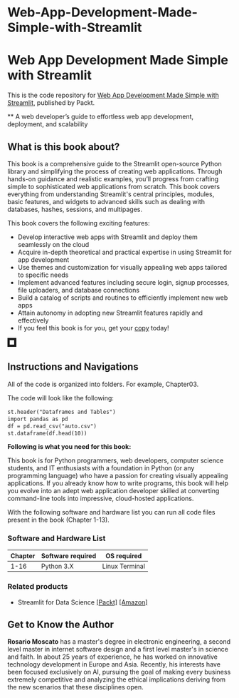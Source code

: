 # Web-App-Development-Made-Simple-with-Streamlit

# Web App Development Made Simple with Streamlit

<a href="https://www.packtpub.com/product/web-app-development-made-simple-with-streamlit/9781835086315"><img src="https://content.packt.com/B21147/cover_image_small.jpg" alt="" height="256px" align="right"></a>

This is the code repository for [Web App Development Made Simple with Streamlit](https://www.packtpub.com/product/web-app-development-made-simple-with-streamlit/9781835086315), published by Packt.

** A web developer’s guide to effortless web app development, deployment, and scalability

## What is this book about?
This book is a comprehensive guide to the Streamlit open-source Python library and simplifying the process of creating web applications. Through hands-on guidance and realistic examples, you’ll progress from crafting simple to sophisticated web applications from scratch. This book covers everything from understanding Streamlit's central principles, modules, basic features, and widgets to advanced skills such as dealing with databases, hashes, sessions, and multipages.
	
This book covers the following exciting features:
* Develop interactive web apps with Streamlit and deploy them seamlessly on the cloud
* Acquire in-depth theoretical and practical expertise in using Streamlit for app development
* Use themes and customization for visually appealing web apps tailored to specific needs
* Implement advanced features including secure login, signup processes, file uploaders, and database connections
* Build a catalog of scripts and routines to efficiently implement new web apps
* Attain autonomy in adopting new Streamlit features rapidly and effectively
* If you feel this book is for you, get your [copy](https://www.amazon.com/dp/1835086314) today!

<a href="https://www.packtpub.com/?utm_source=github&utm_medium=banner&utm_campaign=GitHubBanner"><img src="https://raw.githubusercontent.com/PacktPublishing/GitHub/master/GitHub.png" 
alt="https://www.packtpub.com/" border="5" /></a>


## Instructions and Navigations
All of the code is organized into folders. For example, Chapter03.

The code will look like the following:
```
st.header("Dataframes and Tables")
import pandas as pd
df = pd.read_csv("auto.csv")
st.dataframe(df.head(10))
```

**Following is what you need for this book:**

This book is for Python programmers, web developers, computer science students, and IT enthusiasts with a foundation in Python (or any programming language) who have a passion for creating visually appealing applications. If you already know how to write programs, this book will help you evolve into an adept web application developer skilled at converting command-line tools into impressive, cloud-hosted applications.

With the following software and hardware list you can run all code files present in the book (Chapter 1-13).

### Software and Hardware List

| Chapter  | Software required    | OS required                      |
| -------- | ---------------------| ---------------------------------|
| 1-16     | Python 3.X           | Linux Terminal                   |


### Related products <Other books you may enjoy>
* Streamlit for Data Science [[Packt]](https://www.packtpub.com/product/streamlit-for-data-science-second-edition/9781803248226) [[Amazon]](https://www.amazon.com/dp/180324822X)

## Get to Know the Author
**Rosario Moscato**
has a master's degree in electronic engineering, a second level master in internet software design and a first level master's in science and faith. In about 25 years of experience, he has worked on innovative technology development in Europe and Asia. Recently, his interests have been focused exclusively on AI, pursuing the goal of making every business extremely competitive and analyzing the ethical implications deriving from the new scenarios that these disciplines open.
